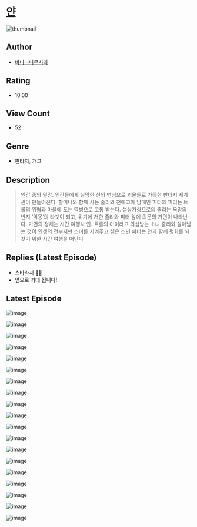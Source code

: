 # [얀](https://comic.naver.com/challenge/list?titleId=810539)
![thumbnail](https://image-comic.pstatic.net/user_contents_data/challenge_comic/2023/05/23/331917/upload_7364619288422068790_480x623.jpeg)

## Author
- [바나나나무사과](https://comic.naver.com/artistTitle?id=331917)

## Rating
- 10.00

## View Count
- 52

## Genre
- 판타지, 개그

## Description
> 인간 종의 멸망. 인간들에게 실망한 신의 변심으로 괴물들로 가득한 판타지 세계관이 만들어진다. 할머니와 함께 사는 줄리와 천애고아 남매인 피터와 피리는 트롤의 위협과 마을에 도는 역병으로 고통 받는다. 설상가상으로의 줄리는 욕망의 반지 ‘악몽’의 타겟이 되고, 위기에 처한 줄리와 피터 앞에 의문의 가면이 나타난다. 가면의 정체는 시간 여행사 얀. 트롤의 아이라고 의심받는 소녀 줄리와 살아남는 것이 인생의 전부지만 소녀를 지켜주고 싶은 소년 피터는 얀과 함께 평화를 되찾기 위한 시간 여행을 떠난다

## Replies (Latest Episode)
- 스바라시 👍🏻
- 앞으로 기대 됩니다!

## Latest Episode
![image](https://image-comic.pstatic.net/user_contents_data/challenge_comic/2023/05/23/331917/upload_3630575533142860849.jpeg)

![image](https://image-comic.pstatic.net/user_contents_data/challenge_comic/2023/05/23/331917/upload_7220508460640907829.jpeg)

![image](https://image-comic.pstatic.net/user_contents_data/challenge_comic/2023/05/23/331917/upload_3486967220648763953.jpeg)

![image](https://image-comic.pstatic.net/user_contents_data/challenge_comic/2023/05/23/331917/upload_7077464205413529185.jpeg)

![image](https://image-comic.pstatic.net/user_contents_data/challenge_comic/2023/05/23/331917/upload_3906983066936304695.jpeg)

![image](https://image-comic.pstatic.net/user_contents_data/challenge_comic/2023/05/23/331917/upload_4063151084212336182.jpeg)

![image](https://image-comic.pstatic.net/user_contents_data/challenge_comic/2023/05/23/331917/upload_4051323427198677554.jpeg)

![image](https://image-comic.pstatic.net/user_contents_data/challenge_comic/2023/05/23/331917/upload_4123106371717719094.jpeg)

![image](https://image-comic.pstatic.net/user_contents_data/challenge_comic/2023/05/23/331917/upload_7005693608992268856.jpeg)

![image](https://image-comic.pstatic.net/user_contents_data/challenge_comic/2023/05/23/331917/upload_3486690331925755961.jpeg)

![image](https://image-comic.pstatic.net/user_contents_data/challenge_comic/2023/05/23/331917/upload_7147838442099336547.jpeg)

![image](https://image-comic.pstatic.net/user_contents_data/challenge_comic/2023/05/23/331917/upload_7234528548104974644.jpeg)

![image](https://image-comic.pstatic.net/user_contents_data/challenge_comic/2023/05/23/331917/upload_3906365120617723702.jpeg)

![image](https://image-comic.pstatic.net/user_contents_data/challenge_comic/2023/05/23/331917/upload_3546638819709368117.jpeg)

![image](https://image-comic.pstatic.net/user_contents_data/challenge_comic/2023/05/23/331917/upload_7292234039966118452.jpeg)

![image](https://image-comic.pstatic.net/user_contents_data/challenge_comic/2023/05/23/331917/upload_4050537284904576099.jpeg)

![image](https://image-comic.pstatic.net/user_contents_data/challenge_comic/2023/05/23/331917/upload_3904958858147488312.jpeg)

![image](https://image-comic.pstatic.net/user_contents_data/challenge_comic/2023/05/23/331917/upload_3487022392959656547.jpeg)

![image](https://image-comic.pstatic.net/user_contents_data/challenge_comic/2023/05/23/331917/upload_3703196270357459510.jpeg)
